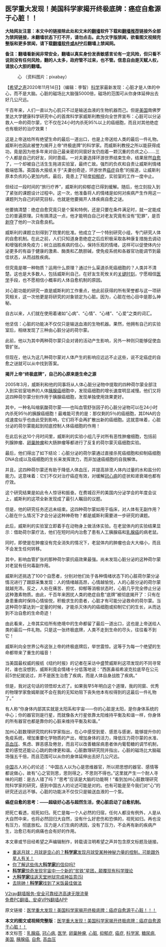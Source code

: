  <h2>医学重大发现！美国科学家揭开终极底牌：癌症自愈源于心脏！！</h2> <p class="notice"><b>大陆网友注意：本文中的链接除此处和文末的<a href="https://github.com/bannedbook/fanqiang" >翻墙</a>软件下载和<a href="https://github.com/killgcd/justmysocks/blob/master/README.md">翻墙推荐</a>链接外全部为禁网链接，未翻墙状态下打不开，请勿点击。此为文字版禁闻，欲看图文视频完整版和更多禁闻，请下载<a href="https://github.com/bannedbook/fanqiang">翻墙软件或APP</a>后翻墙上禁闻网。</p><p>备注：翻墙看新闻非常安全，翻墙以真实身份发表敏感言论有一定风险，但只看不说则没有任何风险，翻的人太多，政府管不过来，也不管。信息自由是天赋人权，请放心大胆的翻墙。</b></p>  <div class="entry"> <figure><figcaption>心 （资料图片：pixabay）</figcaption></figure> <p>【<span class='wp_keywordlink_affiliate'><a href="https://www.soundofhope.org" title="希望之声" target="_blank">希望之声</a></span>2020年11月14日】（编辑：李智）<span class='wp_keywordlink'><a href="https://www.bannedbook.org/forum11/topic309.html" title="禁片：“科学”的棍子" target="_blank">科学</a></span>家最新发现：心脏才是人体的中心，而不是大脑。心脏的磁场比大脑强5000倍，磁场的范围可从你身体延伸出去好几公尺远。</p> <p>千百年来，人们一直以为心肌只不过是输送血液的生物机器而己。但是<a href="https://www.bannedbook.org/bnews/tag/%e7%be%8e%e5%9b%bd/" class="st_tag internal_tag" rel="tag" title="标签 美国 下的日志">美国</a>南佛罗里达大学健康科学研究中心的首席科学家威斯利教授向全世界宣布：心脏可以分泌救人一命的荷尔蒙，它不仅在24小时内杀死95%以上的癌细胞，而且对其他绝症也有极好的治疗效果！</p> <p>这是上帝送给所有绝望生命的最后一道出口，也是上帝送给人类的最后一件礼物。威斯利也因此被誉为揭开上帝“终极底牌”的科学家。而威斯利教授之所以能获得成功，竟是因为他多年来对自己最亲密的同窗好友仍抱着一颗沉重的负疚之心&#8230;&#8230;三个人都是自己的好友，同时患癌，一对夫妻选择环游世界结束生命，结果居然<a href="https://www.bannedbook.org/bnews/tag/%E8%87%AA%E6%84%88/" class="st_tag internal_tag" rel="tag" title="标签 自愈 下的日志">自愈</a>了，一个却被自己活生生拖进实验室，最终亡故。强烈的负疚和自责让威斯利情绪极端低落。英国各大报纸关于“夫妻创奇迹，环游世界<a href="https://www.bannedbook.org/bnews/tag/%e7%99%8c%e7%97%87/" class="st_tag internal_tag" rel="tag" title="标签 癌症 下的日志">癌症</a>自愈”的报道，让威斯利原本负疚的心更加内疚。最后，竟患上了轻度<a href="https://www.bannedbook.org/bnews/tag/%e6%8a%91%e9%83%81%e7%97%87/" class="st_tag internal_tag" rel="tag" title="标签 抑郁症 下的日志">抑郁症</a>，实验室的工作一度中止。</p> <p>但经过一段时间的“旅行疗养”，威斯利的抑郁症已得到缓解。随后，他立刻投入到了紧张的课题设计过程中。这一次，他准备将人的情绪是如何对疾病产生作用这一课题列为自己的研究目标，也就是他要揭开人体疾病自愈之谜。</p> <p>他要搞清楚：绝症自愈究竟只是个案和特例，还是只要在条件满足时，就一定能成立的普遍原理。只有搞清这一点，他才能明白自己对老友究竟有没有“犯罪”，是否<span class='wp_keywordlink'><a href="https://www.bannedbook.org/forum2/topic21.html" title="《剥夺》 黄建民 著" target="_blank">剥夺</a></span>了他的一次自愈良机。</p> <p>威斯利的课题立刻得到了院里的批准。他成立了一个特别研究小组，专门研究人体的自愈机制。在此之前，人们只知道身患绝症之后应积极采取各种康复措施去调动和增强机体免疫力；树立战胜疾病的信心，保持乐观的情绪，这样可以促使体内分泌更多的有益于健康的激素、酶类和乙酰胆碱，使免疫系统和各器官功能调节到最佳状态，从而战胜疾病。</p> <p>但究竟是哪一种物质？运用什么原理？通过什么渠道杀死癌细胞的？人类并不清楚。这也是大多数人，包括威斯利自己，在好友生死攸关的<span class='wp_keywordlink'><a href="https://www.bannedbook.org/forum2/topic151.html" title="关键时刻：李鹏日记" target="_blank">关键时刻</a></span>，宁愿相信<a href="https://www.bannedbook.org/bnews/tag/%e5%8c%bb%e5%ad%a6/" class="st_tag internal_tag" rel="tag" title="标签 医学 下的日志">医学</a>手段，也不愿相信小概率的人体自愈机制的原因。</p> <p>对心脏功能的研究一直是威斯利的工作重点，他此前获得的所有荣誉都与这一项研究相关，这一次他更是将研究的对象锁定为心脏。因为，心脏在他心目中是那么神秘。</p>  <p>自古以来，人们就在使用着诸如“心病”、“心情”、“心绪”、“心爱”之类的词汇。</p> <p>他坚信：心脏的功能决不仅仅只是输送血液的生物机器。果然，他拥有自己的实验室后，相继发现了三种由心脏分泌的荷尔蒙。</p> <p>此前，他以为其中两种荷尔蒙只会对肾的活动产生影响，另外一种则只能够促使血管扩张。</p> <p>但现在，他认为这几种荷尔蒙对人体产生的影响应远远不止这些，说不定癌症的自愈之谜就可以从中找到答案。</p> <p><strong>揭开上帝“终极底牌”，自己的心原来是生命之源</strong></p> <p>2005年3月，威斯利和他的同事将从人体心脏分泌物中提取的四种荷尔蒙全部注入到实验室培养的人体<a href="https://www.bannedbook.org/bnews/tag/%e8%83%b0%e8%85%ba%e7%99%8c/" class="st_tag internal_tag" rel="tag" title="标签 胰腺癌 下的日志">胰腺癌</a>细胞中，发现癌细胞的增长速度明显减慢。他们又将这四种荷尔蒙分别作用于胰腺癌细胞，发现单独使用效果更好。</p> <p>其中，一种名叫缩氨酸荷尔蒙——也叫血管舒张因子的心脏分泌物可以在24小时内杀死95％的胰腺癌细胞！最难能可贵的是：那仅剩的5％的癌细胞，其DNA的合成速度似乎也由此受到影响，它们将不会再扩散出新的癌细胞。这就意味着，心脏分泌的荷尔蒙能起到彻底控制人体癌细胞的作用！</p> <p>在此后长达10个月时间里，威斯利的实验小组几乎对所有恶性肿瘤细胞，包括前列腺肿瘤、<a href="https://www.bannedbook.org/bnews/tag/%e5%8d%b5%e5%b7%a2%e8%82%bf%e7%98%a4/" class="st_tag internal_tag" rel="tag" title="标签 卵巢肿瘤 下的日志">卵巢肿瘤</a>和大肠肿瘤等都进行了反复的荷尔蒙灭癌细胞实验。</p>  <p>最后，他们得出了如下结论：心脏分泌的荷尔蒙通过直接杀死癌细胞和抑制癌细胞DNA合成以及癌细胞的生长来发挥效力，而非加速癌细胞的自我解体。</p> <p>并且，这四种荷尔蒙还有助于降低人体血压，并提高排泄人体内过量的水和盐分的能力。这意味着：它们不仅对治疗癌症有效，对缓解<a href="https://www.bannedbook.org/bnews/tag/%E5%86%A0%E5%BF%83%E7%97%85/" class="st_tag internal_tag" rel="tag" title="标签 冠心病 下的日志">冠心病</a>的症状和肾衰竭也都有疗效。</p> <p>这个研究结果是如此令人惊讶和振奋。在费城召开的美国内分泌学会的年度会议上，威斯利的这项全新发现成了最引人瞩目的议题。</p> <p>但是，他的研究任务还远未结束。这四种荷尔蒙如用于临床，对人体有无副作用？心脏在什么情况下才会分泌这种神奇物？都是威斯利需要进一步研究的课题。</p> <p>此后，威斯利的实验室立即着手在动物身上做活体实验。在老鼠体内的实验结果显示：借助荷尔蒙疗法，他们在短时间内治愈了患有人工胰腺癌和<a href="https://www.bannedbook.org/bnews/tag/%E4%B9%B3%E8%85%BA%E7%99%8C/" class="st_tag internal_tag" rel="tag" title="标签 乳腺癌 下的日志">乳腺癌</a>的病老鼠。</p> <p>同时，即使是在肿瘤没有完全消失的情况下，老鼠体内的肿瘤也会大大缩小，而且不会发生任何转移。</p> <p>其中，影响血管扩张的那种荷尔蒙抗癌效果最强。尚未发现心脏分泌的这种荷尔蒙对老鼠有任何毒副作用。</p> <p>威斯利还挑选了100个自愿者，分别对他们处于各种情绪状态下的心脏荷尔蒙分泌情况进行了跟踪采集发现：人的情绪越高昂，心情越愉悦，人的心脏分泌的荷尔蒙就越充沛。反之，人处在痛苦、担忧、抑郁等消极状态时，心脏几乎完全停止分泌这种激素物质。由此，千百年来困扰人类的绝症自愈“底牌”被彻底揭开了：只有在身患重病时保持心情愉悦，积极求生的患者，心脏才有可能分泌救命的荷尔蒙。当这种荷尔蒙达到一定量的时候，才能杀灭体内的癌细胞或抑制它们的生长，从而达到不治自愈的生命奇迹！</p>  <p>由此看来，上帝其实给所有绝境中的生命都留了最后一道出口，这也是上帝送给人类的最后一件礼物。只是这一张终极底牌，人类不走到生命的尽头，往往看不到它！</p> <p>威斯利向全世界公布这张上帝的终极底牌后，举世震惊。这等于为每一个绝望的生命都带来了重生的福音！</p> <p>当美国最权威的报纸《纽约时报》的记者在采访中盛赞威斯利这项发现的不同寻常时，谁也没想到，威斯利竟会情绪十分低落地说：“西医鼻祖希波克拉底早在公元前5世纪就说过，并不是医生治愈了疾病，而是人体自身战胜了疾病。”</p> <p>但是，我对这句话的领悟却太迟了。如果我早5年明白这个道理，我的同窗、优秀的物理学家詹姆斯就不会在我的无知劝阻下丧失他本有权得到的这最后一件礼物了。”</p> <p>有人称“你身体内部其实就是太阳系和宇宙——你的心脏是太阳，是你身体系统的中心；你的器官则是行星，而就像各大行星依靠太阳维持平衡及和谐一样，你身体的所有器官也都是靠你的心脏来维持平衡及和谐。”</p> <p>加州心脏数理研究院的科学家指出，在心中感受到爱、感恩与感谢，能够提升你的免疫系统，增加重要化学物质的产出，增加身体的活力，降低压力荷尔蒙的水准、<a href="https://www.bannedbook.org/bnews/tag/%e9%ab%98%e8%a1%80%e5%8e%8b/" class="st_tag internal_tag" rel="tag" title="标签 高血压 下的日志">高血压</a>、焦虑、罪恶感及倦怠，而且可以改善糖尿病患者体内葡萄糖的调节机制，爱的感觉还能让心跳的韵律更和谐。心脏数理研究院并指出，心脏的磁场比大脑磁场强五千倍，而且范围可以从你的身体延伸出去好几公尺远。</p> <p><span class='wp_keywordlink_affiliate'><a href="https://www.bannedbook.org/" title="中国" target="_blank">中国</a></span>古人对心的论述：“中国古人以为心是思维器官，所以把思想的器官、感情等都说做心，故有“心之官则思，思则得之，不思则不得也。”这里就产生一个耐人寻味的问题：是古人错了吗？“思考”应该是大脑的功能啊！”看到加州心脏数理研究院科学家的研究，感到中国古人的论述可能是对的。也有可能是至今我们对“心”的研究还远远不够。心脏的功能决不仅仅只是输送血液的一个泵。</p> <p><strong>癌症自愈的思考：——超级好心态与超然生活，使心脏启动了自愈机制。</strong></p>  <p>把死亡看透，视死如归。死亡是每一个人必然的归宿，任何人都没有例外，人是从大自然中来，也将必然回归大自然，没有什么好悲伤和恐惧的，视死如归。再也没有压力，彻底放松。压力是人们生病的诱因，没有了压力，不会再有新的疾病产生，治愈已有的病痛也会有好的作用。</p> <p>本文章或节目经希望之声编辑制作，转载请注明希望之声并包含原文标题及链接。</p> <ul class='op-related-articles' title='相关阅读'> <li><a href='https://www.bannedbook.org/bnews/bannedvideo/20201114/1430650.html' target='_blank'>重返月球：月球是空心的？<b>科学家</b>发现月球受某种神秘力量的控制，可能跟外星人有关！</a></li> <li><a href='https://www.bannedbook.org/bnews/cnnews/20201113/1430262.html' target='_blank'>你了解这些伟大<b>科学家</b>的信仰吗?</a></li> <li><a href='https://www.bannedbook.org/bnews/comments/20201112/1429639.html' target='_blank'><b>科学家</b>惊奇发现宇宙中一个新的“贫铁”星团，颠覆现有科学理论</a></li> <li><a href='https://www.bannedbook.org/bnews/ccpdope/20201107/1427397.html' target='_blank'>大<b>科学家</b>往返天堂地狱完成神旨意(5)</a></li> <li><a href='https://www.bannedbook.org/bnews/lifebaike/20201107/1427370.html' target='_blank'>去除砷！<b>科学家</b>找到了米饭最佳做法</a></li> </ul> <p class="texttj"> <a href="https://www.bannedbook.org/forum23/topic22702.html" target="_blank">V2ray翻墙服务-安全可靠经济高速无限流量</a><br/> <a href="https://github.com/bannedbook/fanqiang/wiki/%E7%A6%81%E9%97%BB%E7%BD%91%E5%AE%89%E5%8D%93%E7%BF%BB%E5%A2%99%E6%96%B0%E9%97%BBAPP" target="_blank">免费PC翻墙、安卓VPN翻墙APP</a></p><p>原文链接：<a class="src_link"  href="https://www.soundofhope.org/post/237013" target="_blank">医学重大发现！美国科学家揭开终极底牌：癌症自愈源于心脏！！！</a></p><a name='sharetosocial'></a>       <div><b>本文的图文或视频完整版</b>：<a href='https://www.bannedbook.org/bnews/comments/20201115/1431139.html'>医学重大发现！美国科学家揭开终极底牌：癌症自愈源于心脏！！</a></div>  </div><!--END ENTRY--> <div class="postfooter"> <div>本文标签：<a href="https://www.bannedbook.org/bnews/tag/%E4%B9%B3%E8%85%BA%E7%99%8C/" rel="tag">乳腺癌</a>, <a href="https://www.bannedbook.org/bnews/tag/%E5%86%A0%E5%BF%83%E7%97%85/" rel="tag">冠心病</a>, <a href="https://www.bannedbook.org/bnews/tag/%e5%8c%bb%e5%ad%a6/" rel="tag">医学</a>, <a href="https://www.bannedbook.org/bnews/tag/%e5%8d%b5%e5%b7%a2%e8%82%bf%e7%98%a4/" rel="tag">卵巢肿瘤</a>, <a href="https://www.bannedbook.org/bnews/tag/%E5%BF%83%E8%84%8F/" rel="tag">心脏</a>, <a href="https://www.bannedbook.org/bnews/tag/%e6%8a%91%e9%83%81%e7%97%87/" rel="tag">抑郁症</a>, <a href="https://www.bannedbook.org/bnews/tag/%e7%99%8c%e7%97%87/" rel="tag">癌症</a>, <a href="https://www.bannedbook.org/bnews/tag/%e7%a7%91%e5%ad%a6%e5%ae%b6/" rel="tag">科学家</a>, <a href="https://www.bannedbook.org/bnews/tag/%e7%b3%96%e5%b0%bf%e7%97%85/" rel="tag">糖尿病</a>, <a href="https://www.bannedbook.org/bnews/tag/%e7%be%8e%e5%9b%bd/" rel="tag">美国</a>, <a href="https://www.bannedbook.org/bnews/tag/%e8%83%b0%e8%85%ba%e7%99%8c/" rel="tag">胰腺癌</a>, <a href="https://www.bannedbook.org/bnews/tag/%E8%87%AA%E6%84%88/" rel="tag">自愈</a>, <a href="https://www.bannedbook.org/bnews/tag/%e9%ab%98%e8%a1%80%e5%8e%8b/" rel="tag">高血压</a></div>  </div><!--END POSTFOOTER--> 